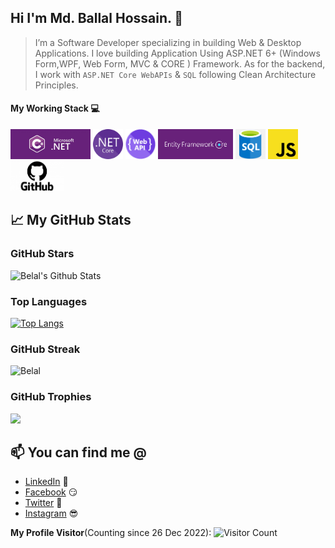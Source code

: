 ## Hi I'm Md. Ballal Hossain. 👋
<!--![BelalDotNet_Github](Images/ProfileCover.png)-->
> I’m a Software Developer specializing in building Web & Desktop Applications. I love building Application Using ASP.NET 6+ (Windows Form,WPF, Web Form, MVC & CORE ) Framework.  As for the backend, I work with `ASP.NET Core WebAPIs` & `SQL` following Clean Architecture Principles. 


#### My Working Stack 💻
<!--![Csharp](Images/MicrosoftDotNet.jpeg)-->
<img height="48" src="Images/MicrosoftDotNet.jpeg" alt="Csharp"> <img height="48" src="Images/DotNetCore.png" alt="Csharp"> <img height="48" src="Images/WEBAPI.png" alt="Csharp"> <img height="48" src="Images/EFCore.png" alt="Csharp"> <img height="48" src="Images/SQL.png" alt="Csharp"> <img height="48" src="Images/JS.png" alt="Csharp"> <img height="48" src="Images/Github.png" alt="Csharp">
<!--
**BelalDotNet/BelalDotNet** is a ✨ _special_ ✨ repository because its `README.md` (this file) appears on your GitHub profile.

Here are some ideas to get you started:

- 🔭 I’m currently working on ...
- 🌱 I’m currently learning ...
- 👯 I’m looking to collaborate on ...
- 🤔 I’m looking for help with ...
- 💬 Ask me about ...
- 📫 How to reach me: ...
- 😄 Pronouns: ...
- ⚡ Fun fact: ...
-->

## 📈 My GitHub Stats
### GitHub Stars

![Belal's Github Stats](https://github-readme-stats.vercel.app/api?username=BelalDotNet&show_icons=true&theme=radical)

### Top Languages

[![Top Langs](https://github-readme-stats.vercel.app/api/top-langs/?username=BelalDotNet&layout=compact)](https://github.com/anuraghazra/github-readme-stats)

### GitHub Streak

<img width="48%" src="https://github-readme-streak-stats.herokuapp.com/?user=BelalDotNet&theme=highcontrast&hide_border=true" alt="Belal" />

### GitHub Trophies

<img src="https://github-profile-trophy.vercel.app/?username=BelalDotNet&theme=juicyfresh&no-bg=true" />

## 📫 You can find me @
<!-- YOU-CAN-FIND-ME:START -->
- [LinkedIn](https://www.linkedin.com/in/UniqueBelal/) 💼
- [Facebook](https://www.facebook.com/UniqueBelal) 😏
- [Twitter](https://twitter.com/UniqueBelal) 🐤
- [Instagram](https://www.instagram.com/UniqueBelal/) 😎
<!-- YOU-CAN-FIND-ME:END -->


**My Profile Visitor**(Counting since 26 Dec 2022): ![Visitor Count](https://profile-counter.glitch.me/BelalDotNet/count.svg)
